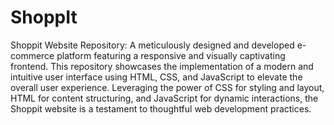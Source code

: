 # ShoppIt
Shoppit Website Repository: A meticulously designed and developed e-commerce platform featuring a responsive and visually captivating frontend. This repository showcases the implementation of a modern and intuitive user interface using HTML, CSS, and JavaScript to elevate the overall user experience. Leveraging the power of CSS for styling and layout, HTML for content structuring, and JavaScript for dynamic interactions, the Shoppit website is a testament to thoughtful web development practices.
